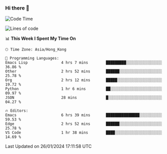 ### Hi there 👋

<!--
**nicehiro/nicehiro** is a ✨ _special_ ✨ repository because its `README.md` (this file) appears on your GitHub profile.

Here are some ideas to get you started:

- 🔭 I’m currently working on ...
- 🌱 I’m currently learning ...
- 👯 I’m looking to collaborate on ...
- 🤔 I’m looking for help with ...
- 💬 Ask me about ...
- 📫 How to reach me: ...
- 😄 Pronouns: ...
- ⚡ Fun fact: ...
-->

<!--START_SECTION:waka-->
![Code Time](http://img.shields.io/badge/Code%20Time-203%20hrs%202%20mins-blue)

![Lines of code](https://img.shields.io/badge/From%20Hello%20World%20I%27ve%20Written-2.6%20million%20lines%20of%20code-blue)

📊 **This Week I Spent My Time On** 

```text
🕑︎ Time Zone: Asia/Hong_Kong

💬 Programming Languages: 
Emacs Lisp               4 hrs 7 mins        █████████░░░░░░░░░░░░░░░░   36.86 % 
Other                    2 hrs 52 mins       ██████░░░░░░░░░░░░░░░░░░░   25.78 % 
Org                      2 hrs 12 mins       █████░░░░░░░░░░░░░░░░░░░░   19.72 % 
Python                   1 hr 6 mins         ██░░░░░░░░░░░░░░░░░░░░░░░   09.97 % 
JSON                     28 mins             █░░░░░░░░░░░░░░░░░░░░░░░░   04.27 % 

🔥 Editors: 
Emacs                    6 hrs 39 mins       ███████████████░░░░░░░░░░   59.53 % 
Edge                     2 hrs 52 mins       ██████░░░░░░░░░░░░░░░░░░░   25.78 % 
VS Code                  1 hr 38 mins        ████░░░░░░░░░░░░░░░░░░░░░   14.69 % 
```


 Last Updated on 26/01/2024 17:11:58 UTC
<!--END_SECTION:waka-->
